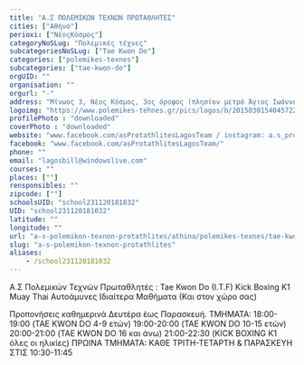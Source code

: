 ```yaml
---
title: "Α.Σ ΠΟΛΕΜΙΚΩΝ ΤΕΧΝΩΝ ΠΡΩΤΑΘΛΗΤΕΣ"
cities: ["Αθήνα"]
perioxi: ["ΝέοςΚόσμος"]
categoryNoSLug: "Πολεμικές τέχνες"
subcategoriesNoSLug: ["Tae Kwon Do"]
categories: ["polemikes-texnes"]
subcategories: ["tae-kwon-do"]
orgUID: ""
organisation: ""
orgurl: "-"
address: "Μίνωος 3, Νέος Κόσμος, 3ος όροφος (πλησίον μετρό Άγιος Ιωάννης), 11743 Athens, Greece"
logoimg: "https://www.polemikes-tehnes.gr/pics/logos/b/2015830154045722.jpg"
profilePhoto : "downloaded"
coverPhoto : "downloaded"
website: "www.facebook.com/asProtathlitesLagosTeam / instagram: a.s_protathlites"
facebook: "www.facebook.com/asProtathlitesLagosTeam/"
phone: ""
email: "lagosbill@windowslive.com"
courses: ""
places: [""]
rensponsibles: ""
zipcode: [""]
schoolsUID: "school231120181032"
UID: "school231120181032"
latitude: ""
longitude: ""
url: "a-s-polemikon-texnon-protathlites/athina/polemikes-texnes/tae-kwon-do"
slug: "a-s-polemikon-texnon-protathlites"
aliases:
    - /school231120181032
---
```



Α.Σ Πολεμικών Τεχνών Πρωταθλητές : Tae Kwon Do (I.T.F) Kick Boxing K1 Muay Thai Αυτοάμυνες Ιδιαίτερα Μαθήματα (Και στον χώρο σας)

Προπονήσεις καθημερινά Δευτέρα έως Παρασκευή. ΤΜΗΜΑΤΑ: 18:00-19:00 (TAE KWON DO 4-9 ετών) 19:00-20:00 (TAE KWON DO 10-15 ετών) 20:00-21:00 (TAE KWON DO 16 και άνω) 21:00-22:30 (KICK BOXING K1 όλες οι ηλικίες) ΠΡΩΙΝΑ ΤΜΗΜΑΤΑ: ΚΑΘΕ ΤΡΙΤΗ-ΤΕΤΑΡΤΗ &amp; ΠΑΡΑΣΚΕΥΗ ΣΤΙΣ 10:30-11:45